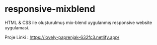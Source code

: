 # responsive-mixblend
 HTML & CSS ile oluşturulmuş mix-blend uygulanmış responsive website uygulamasi.

Proje Linki : https://lovely-paprenjak-632fc3.netlify.app/
